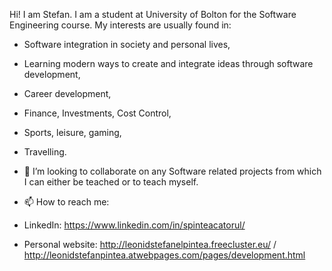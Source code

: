  Hi! I am Stefan. I am a student at University of Bolton for the Software Engineering course.
My interests are usually found in: 
- Software integration in society and personal lives, 
- Learning modern ways to create and integrate ideas through software development,
- Career development,
- Finance, Investments, Cost Control,
- Sports, leisure, gaming,
- Travelling.  

- 💞️ I’m looking to collaborate on any Software related projects from which I can either be teached or to teach myself.
- 📫 How to reach me: 
- LinkedIn: https://www.linkedin.com/in/spinteacatorul/
- Personal website: http://leonidstefanelpintea.freecluster.eu/       /        http://leonidstefanpintea.atwebpages.com/pages/development.html

<!---
StormBEprepared/StormBEprepared is a ✨ special ✨ repository because its `README.md` (this file) appears on your GitHub profile.
You can click the Preview link to take a look at your changes.
--->
